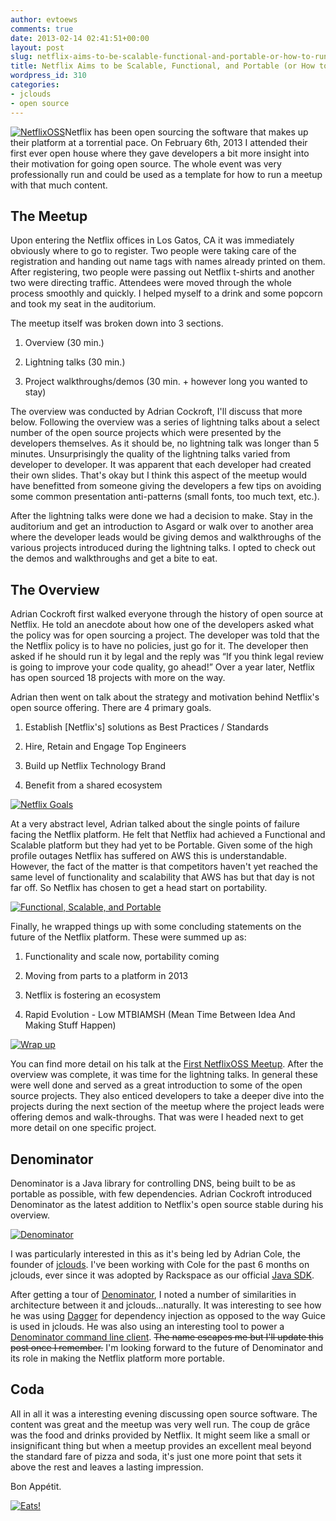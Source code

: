 ```yaml
---
author: evtoews
comments: true
date: 2013-02-14 02:41:51+00:00
layout: post
slug: netflix-aims-to-be-scalable-functional-and-portable-or-how-to-run-a-meetup
title: Netflix Aims to be Scalable, Functional, and Portable (or How to Run a Meetup)
wordpress_id: 310
categories:
- jclouds
- open source
---
```


[![NetflixOSS](http://phymata.files.wordpress.com/2013/02/netflixoss-e1360792045763.jpeg)](http://phymata.files.wordpress.com/2013/02/netflixoss.jpeg)Netflix has been open sourcing the software that makes up their platform at a torrential pace. On February 6th, 2013 I attended their first ever open house where they gave developers a bit more insight into their motivation for going open source. The whole event was very professionally run and could be used as a template for how to run a meetup with that much content.


## The Meetup


Upon entering the Netflix offices in Los Gatos, CA it was immediately obviously where to go to register. Two people were taking care of the registration and handing out name tags with names already printed on them. After registering, two people were passing out Netflix t-shirts and another two were directing traffic. Attendees were moved through the whole process smoothly and quickly. I helped myself to a drink and some popcorn and took my seat in the auditorium.

The meetup itself was broken down into 3 sections.



	
  1. Overview (30 min.)

	
  2. Lightning talks (30 min.)

	
  3. Project walkthroughs/demos (30 min. + however long you wanted to stay)


The overview was conducted by Adrian Cockroft, I'll discuss that more below. Following the overview was a series of lightning talks about a select number of the open source projects which were presented by the developers themselves. As it should be, no lightning talk was longer than 5 minutes. Unsurprisingly the quality of the lightning talks varied from developer to developer. It was apparent that each developer had created their own slides. That's okay but I think this aspect of the meetup would have benefitted from someone giving the developers a few tips on avoiding some common presentation anti-patterns (small fonts, too much text, etc.).

After the lightning talks were done we had a decision to make. Stay in the auditorium and get an introduction to Asgard or walk over to another area where the developer leads would be giving demos and walkthroughs of the various projects introduced during the lightning talks. I opted to check out the demos and walkthroughs and get a bite to eat.


## The Overview


Adrian Cockroft first walked everyone through the history of open source at Netflix. He told an anecdote about how one of the developers asked what the policy was for open sourcing a project. The developer was told that the the Netflix policy is to have no policies, just go for it. The developer then asked if he should run it by legal and the reply was “If you think legal review is going to improve your code quality, go ahead!” Over a year later, Netflix has open sourced 18 projects with more on the way.

Adrian then went on talk about the strategy and motivation behind Netflix's open source offering. There are 4 primary goals.



	
  1. Establish [Netflix's] solutions as Best Practices / Standards

	
  2. Hire, Retain and Engage Top Engineers

	
  3. Build up Netflix Technology Brand

	
  4. Benefit from a shared ecosystem


[![Netflix Goals](http://phymata.files.wordpress.com/2013/02/img_2144.jpg)](http://phymata.files.wordpress.com/2013/02/img_2144.jpg)

At a very abstract level, Adrian talked about the single points of failure facing the Netflix platform. He felt that Netflix had achieved a Functional and Scalable platform but they had yet to be Portable. Given some of the high profile outages Netflix has suffered on AWS this is understandable. However, the fact of the matter is that competitors haven't yet reached the same level of functionality and scalability that AWS has but that day is not far off. So Netflix has chosen to get a head start on portability.

[![Functional, Scalable, and Portable](http://phymata.files.wordpress.com/2013/02/img_2153.jpg)](http://phymata.files.wordpress.com/2013/02/img_2153.jpg)

Finally, he wrapped things up with some concluding statements on the future of the Netflix platform. These were summed up as:



	
  1. Functionality and scale now, portability coming

	
  2. Moving from parts to a platform in 2013

	
  3. Netflix is fostering an ecosystem

	
  4. Rapid Evolution - Low MTBIAMSH (Mean Time Between Idea And Making Stuff Happen)


[![Wrap up](http://phymata.files.wordpress.com/2013/02/img_2158.jpg)](http://phymata.files.wordpress.com/2013/02/img_2158.jpg)

You can find more detail on his talk at the [First NetflixOSS Meetup](http://techblog.netflix.com/2013/02/first-netflixoss-meetup.html). After the overview was complete, it was time for the lightning talks. In general these were well done and served as a great introduction to some of the open source projects. They also enticed developers to take a deeper dive into the projects during the next section of the meetup where the project leads were offering demos and walk-throughs. That was were I headed next to get more detail on one specific project.


## Denominator


Denominator is a Java library for controlling DNS, being built to be as portable as possible, with few dependencies. Adrian Cockroft introduced Denominator as the latest addition to Netflix's open source stable during his overview.

[![Denominator](http://phymata.files.wordpress.com/2013/02/img_2156.jpg)](http://phymata.files.wordpress.com/2013/02/img_2156.jpg)

I was particularly interested in this as it's being led by Adrian Cole, the founder of [jclouds](http://www.jclouds.org/). I've been working with Cole for the past 6 months on jclouds, ever since it was adopted by Rackspace as our official [Java SDK](http://docs.rackspace.com/sdks/guide/content/java.html).

After getting a tour of [Denominator](https://github.com/Netflix/denominator), I noted a number of similarities in architecture between it and jclouds...naturally. It was interesting to see how he was using [Dagger](http://square.github.com/dagger/) for dependency injection as opposed to the way Guice is used in jclouds. He was also using an interesting tool to power a [Denominator command line client](https://github.com/Netflix/denominator/tree/master/denominator-cli). <del>The name escapes me but I'll update this post once I remember.</del> I'm looking forward to the future of Denominator and its role in making the Netflix platform more portable.


## Coda


All in all it was a interesting evening discussing open source software. The content was great and the meetup was very well run. The coup de grâce was the food and drinks provided by Netflix. It might seem like a small or insignificant thing but when a meetup provides an excellent meal beyond the standard fare of pizza and soda, it's just one more point that sets it above the rest and leaves a lasting impression.

Bon Appétit.

[![Eats!](http://phymata.files.wordpress.com/2013/02/img_2164.jpg)](http://phymata.files.wordpress.com/2013/02/img_2164.jpg)
